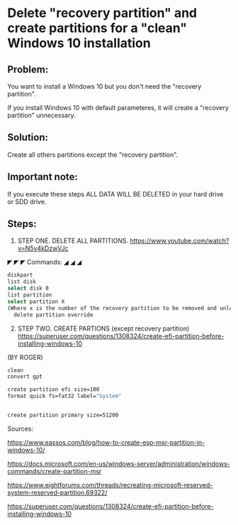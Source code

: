 # Delete "recovery partition" and create partitions for a "clean" Windows 10 installation 


## Problem:
You want to install a Windows 10 but you don't need the "recovery partition".

If you install Windows 10 with default parameteres, it will create a "recovery partition" unnecessary.

## Solution:
Create all others partitions except the "recovery partition".

## Important note:
If you execute these steps ALL DATA WILL BE DELETED in your hard drive or SDD drive.

## Steps:



1. STEP ONE. DELETE ALL PARTITIONS.
https://www.youtube.com/watch?v=N5v4kDzwVJc

◤ ◤ ◤ Commands: ◢ ◢ ◢

```bash
diskpart
list disk
select disk 0
list partition
select partition X
(Where x is the number of the recovery partition to be removed and unlocked its space. Be careful with the number of this partition, as   wrong number may get data wipes off.)
  delete partition override 
```

2. STEP TWO. CREATE PARTIONS (except recovery partition)
<https://superuser.com/questions/1308324/create-efi-partition-before-installing-windows-10>

(BY ROGER)
```bash
clean
convert gpt

create partition efi size=100
format quick fs=fat32 label="System"


create partition primary size=51200
```







Sources:

<https://www.eassos.com/blog/how-to-create-esp-msr-partition-in-windows-10/>

<https://docs.microsoft.com/en-us/windows-server/administration/windows-commands/create-partition-msr>

<https://www.eightforums.com/threads/recreating-microsoft-reserved-system-reserved-partition.69322/>

https://superuser.com/questions/1308324/create-efi-partition-before-installing-windows-10

